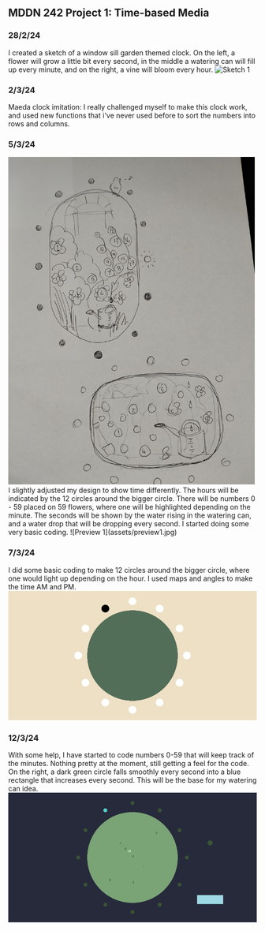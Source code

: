## MDDN 242 Project 1: Time-based Media  

### 28/2/24
I created a sketch of a window sill garden themed clock. On the left, a flower will grow a little bit every second, in the middle a watering can will fill up every minute, and on the right, a vine will bloom every hour. 
![Sketch 1](sketch2.jpg)


### 2/3/24
Maeda clock imitation: I really challenged myself to make this clock work, and used new functions that i've never used before to sort the numbers into rows and columns. 


### 5/3/24
<img src="assets/sketchno2.jpg" alt="sketch2" width="500"/>
I slightly adjusted my design to show time differently. The hours will be indicated by the 12 circles around the bigger circle. There will be numbers 0 - 59 placed on 59 flowers, where one will be highlighted depending on the minute. The seconds will be shown by the water rising in the watering can, and a water drop that will be dropping every second. I started doing some very basic coding.
![Preview 1](assets/preview1.jpg)

### 7/3/24
I did some basic coding to make 12 circles around the bigger circle, where one would light up depending on the hour. I used maps and angles to make the time AM and PM. 
![Preview 2](assets/preview2.jpg)

### 12/3/24
With some help, I have started to code numbers 0-59 that will keep track of the minutes. Nothing pretty at the moment, still getting a feel for the code. On the right, a dark green circle falls smoothly every second into a blue rectangle that increases every second. This will be the base for my watering can idea. 
![Preview 3](assets/preview3.jpg)
